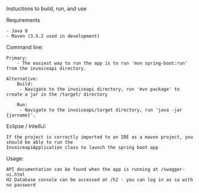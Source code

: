 Instuctions to build, run, and use

Requirements

    - Java 8
    - Maven (3.5.2 used in development)

Command line:

    Primary:
        - The easiest way to run the app is to run 'mvn spring-boot:run' from the invoiceapi directory.

    Alternative:
        Build:
         - Navigate to the invoiceapi directory, run 'mvn package' to create a jar in the /target/ directory

        Run:
         - Navigate to the invoiceapi/target directory, run 'java -jar {jarname}'.

Eclipse / IntelliJ:

    If the project is correctly imported to an IDE as a maven project, you should be able to run the
    InvoiceapiApplication class to launch the spring boot app


Usage:

    API documentation can be found when the app is running at /swagger-ui.html 
    H2 Database console can be accessed at /h2 - you can log in as sa with no password
